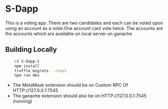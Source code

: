# S-Dapp

This is a voting app .There are two candidates and each can be voted upon using an account as a voter.One account cant vote twice .The accounts are the accounts which are available on local server on ganache 

## Building Locally 
```bash 
    cd S-Dapp-1
    npm install
    truffle migrate --reset 
    npm run dev 
```
- The MetaMask extension should be on Custom RPC Of HTTP://127.0.0.1:7545
- The ganache extension should also be on HTTP://127.0.0.1:7545 (running)

